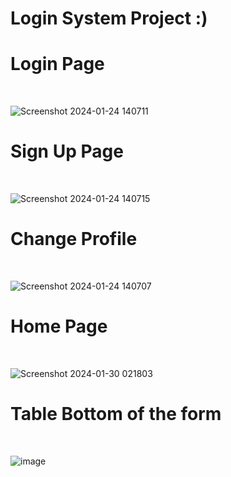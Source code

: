# Login System Project :) 

# Login Page
<br>

![Screenshot 2024-01-24 140711](https://github.com/MohdHadi72/Login-System-/assets/154020781/4dad21a0-1ee5-4f82-b51a-b4ddd590217f)

# Sign Up Page
<br>

![Screenshot 2024-01-24 140715](https://github.com/MohdHadi72/Login-System-/assets/154020781/83615766-9e6f-448d-a439-f3ee56b27e46)

# Change Profile
<br>

![Screenshot 2024-01-24 140707](https://github.com/MohdHadi72/Login-System-/assets/154020781/ed45f638-43d3-406a-abde-e8da4e62caf5)

# Home Page
<br>

![Screenshot 2024-01-30 021803](https://github.com/MohdHadi72/Login-System-/assets/154020781/16da3e60-b896-4c01-9f37-0591f33fcb26)


# Table Bottom of the form
<br>

![image](https://github.com/MohdHadi72/Login-System-/assets/154020781/51bbe7fe-f51c-471b-8492-1f15109927af)
